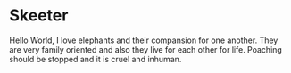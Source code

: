 # Skeeter
Hello World, I love elephants and their compansion for one another. They are very family oriented and also they live for each other for life. Poaching should be stopped and it is cruel and inhuman.
